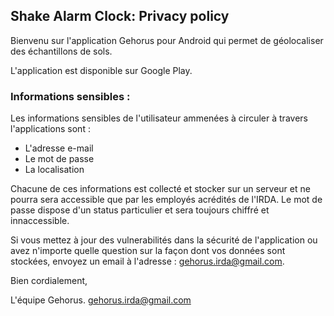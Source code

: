 ## Shake Alarm Clock: Privacy policy

Bienvenu sur l'application Gehorus pour Android qui permet de géolocaliser des échantillons de sols.

L'application est disponible sur Google Play.

### Informations sensibles : 

Les informations sensibles de l'utilisateur ammenées à circuler à travers l'applications sont :

- L'adresse e-mail 
- Le mot de passe
- La localisation

Chacune de ces informations est collecté et stocker sur un serveur et ne pourra sera accessible que par les employés acrédités de l'IRDA. 
Le mot de passe dispose d'un status particulier et sera toujours chiffré et innaccessible.

Si vous mettez à jour des vulnerabilités dans la sécurité de l'application ou avez n'importe quelle question sur la façon dont vos données sont stockées, envoyez un email à l'adresse : gehorus.irda@gmail.com.

Bien cordialement, 

L'équipe Gehorus. 
gehorus.irda@gmail.com



